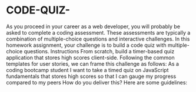 # CODE-QUIZ-

As you proceed in your career as a web developer, you will probably be asked to complete a coding assessment. These assessments are typically a combination of multiple-choice questions and interactive challenges. In this homework assignment, your challenge is to build a code quiz with multiple-choice questions.
Instructions
From scratch, build a timer-based quiz application that stores high scores client-side. Following the common templates for user stories, we can frame this challenge as follows: As a coding bootcamp student I want to take a timed quiz on JavaScript fundamentals that stores high scores so that I can gauge my progress compared to my peers How do you deliver this? Here are some guidelines:
